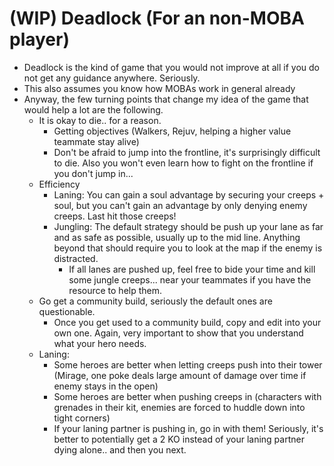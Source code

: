 # (WIP) Deadlock (For an non-MOBA player)
- Deadlock is the kind of game that you would not improve at all if you do not get any guidance anywhere. Seriously.
- This also assumes you know how MOBAs work in general already
- Anyway, the few turning points that change my idea of the game that would help a lot are the following.
    - It is okay to die.. for a reason.
        - Getting objectives (Walkers, Rejuv, helping a higher value teammate stay alive)
        - Don't be afraid to jump into the frontline, it's surprisingly difficult to die. Also you won't even learn how to fight on the frontline if you don't jump in...
    - Efficiency
        - Laning: You can gain a soul advantage by securing your creeps + soul, but you can't gain an advantage by only denying enemy creeps. Last hit those creeps!
        - Jungling: The default strategy should be push up your lane as far and as safe as possible, usually up to the mid line. Anything beyond that should require you to look at the map if the enemy is distracted.
            - If all lanes are pushed up, feel free to bide your time and kill some jungle creeps... near your teammates if you have the resource to help them.
    - Go get a community build, seriously the default ones are questionable.
        - Once you get used to a community build, copy and edit into your own one. Again, very important to show that you understand what your hero needs.
    - Laning:
        - Some heroes are better when letting creeps push into their tower (Mirage, one poke deals large amount of damage over time if enemy stays in the open)
        - Some heroes are better when pushing creeps in (characters with grenades in their kit, enemies are forced to huddle down into tight corners)
        - If your laning partner is pushing in, go in with them! Seriously, it's better to potentially get a 2 KO instead of your laning partner dying alone.. and then you next.